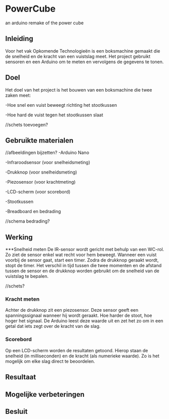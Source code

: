 # PowerCube
an arduino remake of the power cube 

## Inleiding

Voor het vak Opkomende Technologieën is een boksmachine gemaakt die de snelheid en de kracht van een vuistslag meet. Het project gebruikt sensoren en een Arduino om te meten en vervolgens de gegevens te tonen.

## Doel

Het doel van het project is het bouwen van een boksmachine die twee zaken meet:

-Hoe snel een vuist beweegt richting het stootkussen

-Hoe hard de vuist tegen het stootkussen slaat

//schets toevoegen?

## Gebruikte materialen

//afbeeldingen bijzetten?
-Arduino Nano

-Infraroodsensor (voor snelheidsmeting)

-Drukknop (voor snelheidsmeting)

-Piezosensor (voor krachtmeting)

-LCD-scherm (voor scorebord)

-Stootkussen

-Breadboard en bedrading

//schema bedrading?

## Werking

***Snelheid meten
De IR-sensor wordt gericht met behulp van een WC-rol. Zo ziet de sensor enkel wat recht voor hem beweegt. Wanneer een vuist voorbij de sensor gaat, start een timer. Zodra de drukknop geraakt wordt, stopt de timer. Het verschil in tijd tussen die twee momenten en de afstand tussen de sensor en de drukknop worden gebruikt om de snelheid van de vuistslag te bepalen.

//schets?

### Kracht meten
Achter de drukknop zit een piezosensor. Deze sensor geeft een spanningssignaal wanneer hij wordt geraakt. Hoe harder de stoot, hoe hoger het signaal. De Arduino leest deze waarde uit en zet het zo om in een getal dat iets zegt over de kracht van de slag.

### Scorebord
Op een LCD-scherm worden de resultaten getoond. Hierop staan de snelheid (in milliseconden) en de kracht (als numerieke waarde). Zo is het mogelijk om elke slag direct te beoordelen.

## Resultaat


## Mogelijke verbeteringen


## Besluit

